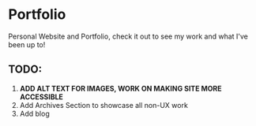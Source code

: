 # Portfolio
Personal Website and Portfolio, check it out to see my work and what I've been up to!

## TODO: 
1. **ADD ALT TEXT FOR IMAGES, WORK ON MAKING SITE MORE ACCESSIBLE**
1. Add Archives Section to showcase all non-UX work 
2. Add blog

